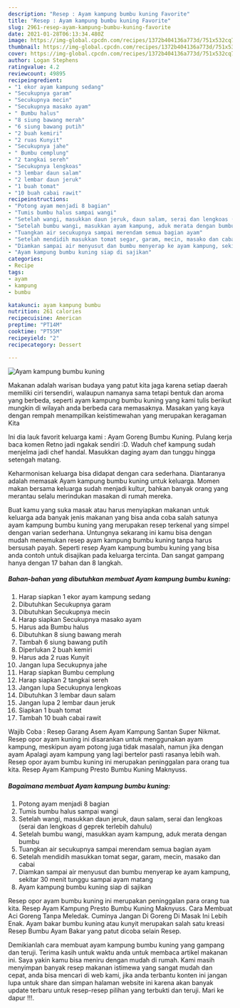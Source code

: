 ```yaml
---
description: "Resep : Ayam kampung bumbu kuning Favorite"
title: "Resep : Ayam kampung bumbu kuning Favorite"
slug: 2961-resep-ayam-kampung-bumbu-kuning-favorite
date: 2021-01-28T06:13:34.480Z
image: https://img-global.cpcdn.com/recipes/1372b404136a773d/751x532cq70/ayam-kampung-bumbu-kuning-foto-resep-utama.jpg
thumbnail: https://img-global.cpcdn.com/recipes/1372b404136a773d/751x532cq70/ayam-kampung-bumbu-kuning-foto-resep-utama.jpg
cover: https://img-global.cpcdn.com/recipes/1372b404136a773d/751x532cq70/ayam-kampung-bumbu-kuning-foto-resep-utama.jpg
author: Logan Stephens
ratingvalue: 4.2
reviewcount: 49895
recipeingredient:
- "1 ekor ayam kampung sedang"
- "Secukupnya garam"
- "Secukupnya mecin"
- "Secukupnya masako ayam"
- " Bumbu halus"
- "8 siung bawang merah"
- "6 siung bawang putih"
- "2 buah kemiri"
- "2 ruas Kunyit"
- "Secukupnya jahe"
- " Bumbu cemplung"
- "2 tangkai sereh"
- "Secukupnya lengkoas"
- "3 lembar daun salam"
- "2 lembar daun jeruk"
- "1 buah tomat"
- "10 buah cabai rawit"
recipeinstructions:
- "Potong ayam menjadi 8 bagian"
- "Tumis bumbu halus sampai wangi"
- "Setelah wangi, masukkan daun jeruk, daun salam, serai dan lengkoas (serai dan lengkoas d geprek terlebih dahulu)"
- "Setelah bumbu wangi, masukkan ayam kampung, aduk merata dengan bumbu"
- "Tuangkan air secukupnya sampai merendam semua bagian ayam"
- "Setelah mendidih masukkan tomat segar, garam, mecin, masako dan cabai"
- "Diamkan sampai air menyusut dan bumbu menyerap ke ayam kampung, sekitar 30 menit tunggu sampai ayam matang"
- "Ayam kampung bumbu kuning siap di sajikan"
categories:
- Recipe
tags:
- ayam
- kampung
- bumbu

katakunci: ayam kampung bumbu 
nutrition: 261 calories
recipecuisine: American
preptime: "PT14M"
cooktime: "PT55M"
recipeyield: "2"
recipecategory: Dessert

---
```



![Ayam kampung bumbu kuning](https://img-global.cpcdn.com/recipes/1372b404136a773d/751x532cq70/ayam-kampung-bumbu-kuning-foto-resep-utama.jpg)

Makanan adalah warisan budaya yang patut kita jaga karena setiap daerah memiliki ciri tersendiri, walaupun namanya sama tetapi bentuk dan aroma yang berbeda, seperti ayam kampung bumbu kuning yang kami tulis berikut mungkin di wilayah anda berbeda cara memasaknya. Masakan yang kaya dengan rempah menampilkan keistimewahan yang merupakan keragaman Kita

Ini dia lauk favorit keluarga kami : Ayam Goreng Bumbu Kuning. Pulang kerja baca komen Retno jadi ngakak sendiri :D. Waduh chef kampung sudah menjelma jadi chef handal. Masukkan daging ayam dan tunggu hingga setengah matang.

Keharmonisan keluarga bisa didapat dengan cara sederhana. Diantaranya adalah memasak Ayam kampung bumbu kuning untuk keluarga. Momen makan bersama keluarga sudah menjadi kultur, bahkan banyak orang yang merantau selalu merindukan masakan di rumah mereka.

Buat kamu yang suka masak atau harus menyiapkan makanan untuk keluarga ada banyak jenis makanan yang bisa anda coba salah satunya ayam kampung bumbu kuning yang merupakan resep terkenal yang simpel dengan varian sederhana. Untungnya sekarang ini kamu bisa dengan mudah menemukan resep ayam kampung bumbu kuning tanpa harus bersusah payah.
Seperti resep Ayam kampung bumbu kuning yang bisa anda contoh untuk disajikan pada keluarga tercinta. Dan sangat gampang hanya dengan 17 bahan dan 8 langkah.


<!--inarticleads1-->

##### Bahan-bahan yang dibutuhkan membuat Ayam kampung bumbu kuning:

1. Harap siapkan 1 ekor ayam kampung sedang
1. Dibutuhkan Secukupnya garam
1. Dibutuhkan Secukupnya mecin
1. Harap siapkan Secukupnya masako ayam
1. Harus ada  Bumbu halus
1. Dibutuhkan 8 siung bawang merah
1. Tambah 6 siung bawang putih
1. Diperlukan 2 buah kemiri
1. Harus ada 2 ruas Kunyit
1. Jangan lupa Secukupnya jahe
1. Harap siapkan  Bumbu cemplung
1. Harap siapkan 2 tangkai sereh
1. Jangan lupa Secukupnya lengkoas
1. Dibutuhkan 3 lembar daun salam
1. Jangan lupa 2 lembar daun jeruk
1. Siapkan 1 buah tomat
1. Tambah 10 buah cabai rawit


Wajib Coba : Resep Garang Asem Ayam Kampung Santan Super Nikmat. Resep opor ayam kuning ini disarankan untuk menggunakan ayam kampung, meskipun ayam potong juga tidak masalah, namun jika dengan ayam Apalagi ayam kampung yang lagi bertelor pasti rasanya lebih wah. Resep opor ayam bumbu kuning ini merupakan peninggalan para orang tua kita. Resep Ayam Kampung Presto Bumbu Kuning Maknyuss. 

<!--inarticleads2-->

##### Bagaimana membuat  Ayam kampung bumbu kuning:

1. Potong ayam menjadi 8 bagian
1. Tumis bumbu halus sampai wangi
1. Setelah wangi, masukkan daun jeruk, daun salam, serai dan lengkoas (serai dan lengkoas d geprek terlebih dahulu)
1. Setelah bumbu wangi, masukkan ayam kampung, aduk merata dengan bumbu
1. Tuangkan air secukupnya sampai merendam semua bagian ayam
1. Setelah mendidih masukkan tomat segar, garam, mecin, masako dan cabai
1. Diamkan sampai air menyusut dan bumbu menyerap ke ayam kampung, sekitar 30 menit tunggu sampai ayam matang
1. Ayam kampung bumbu kuning siap di sajikan


Resep opor ayam bumbu kuning ini merupakan peninggalan para orang tua kita. Resep Ayam Kampung Presto Bumbu Kuning Maknyuss. Cara Membuat Aci Goreng Tanpa Meledak. Cuminya Jangan Di Goreng Di Masak Ini Lebih Enak. Ayam bakar bumbu kuning atau kunyit merupakan salah satu kreasi Resep Bumbu Ayam Bakar yang patut dicoba selain Resep. 

Demikianlah cara membuat ayam kampung bumbu kuning yang gampang dan teruji. Terima kasih untuk waktu anda untuk membaca artikel makanan ini. Saya yakin kamu bisa meniru dengan mudah di rumah. Kami masih menyimpan banyak resep makanan istimewa yang sangat mudah dan cepat, anda bisa mencari di web kami, jika anda terbantu konten ini jangan lupa untuk share dan simpan halaman website ini karena akan banyak update terbaru untuk resep-resep pilihan yang terbukti dan teruji. Mari ke dapur !!!. 
